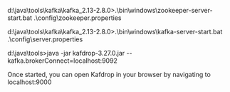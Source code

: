 d:\java\tools\kafka\kafka_2.13-2.8.0>.\bin\windows\zookeeper-server-start.bat .\config\zookeeper.properties

d:\java\tools\kafka\kafka_2.13-2.8.0>.\bin\windows\kafka-server-start.bat .\config\server.properties

d:\java\tools>java -jar kafdrop-3.27.0.jar --kafka.brokerConnect=localhost:9092

Once started, you can open Kafdrop in your browser by navigating to localhost:9000